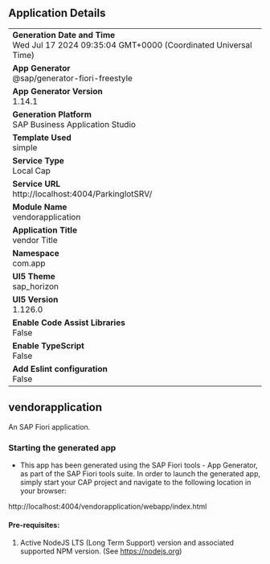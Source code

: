 ## Application Details
|               |
| ------------- |
|**Generation Date and Time**<br>Wed Jul 17 2024 09:35:04 GMT+0000 (Coordinated Universal Time)|
|**App Generator**<br>@sap/generator-fiori-freestyle|
|**App Generator Version**<br>1.14.1|
|**Generation Platform**<br>SAP Business Application Studio|
|**Template Used**<br>simple|
|**Service Type**<br>Local Cap|
|**Service URL**<br>http://localhost:4004/ParkinglotSRV/
|**Module Name**<br>vendorapplication|
|**Application Title**<br>vendor Title|
|**Namespace**<br>com.app|
|**UI5 Theme**<br>sap_horizon|
|**UI5 Version**<br>1.126.0|
|**Enable Code Assist Libraries**<br>False|
|**Enable TypeScript**<br>False|
|**Add Eslint configuration**<br>False|

## vendorapplication

An SAP Fiori application.

### Starting the generated app

-   This app has been generated using the SAP Fiori tools - App Generator, as part of the SAP Fiori tools suite.  In order to launch the generated app, simply start your CAP project and navigate to the following location in your browser:

http://localhost:4004/vendorapplication/webapp/index.html

#### Pre-requisites:

1. Active NodeJS LTS (Long Term Support) version and associated supported NPM version.  (See https://nodejs.org)



